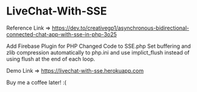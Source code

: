 # LiveChat-With-SSE

Reference Link => https://dev.to/creativegp1/asynchronous-bidirectional-connected-chat-app-with-sse-in-php-3o25

Add Firebase Plugin for PHP
Changed Code to SSE.php 
Set buffering and zlib compression automatically to php.ini and use implict_flush instead of using flush at the end of each loop.

Demo Link => https://livechat-with-sse.herokuapp.com

Buy me a coffee later! :(